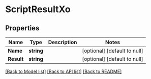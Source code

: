 # ScriptResultXo

## Properties
Name | Type | Description | Notes
------------ | ------------- | ------------- | -------------
**Name** | **string** |  | [optional] [default to null]
**Result** | **string** |  | [optional] [default to null]

[[Back to Model list]](../README.md#documentation-for-models) [[Back to API list]](../README.md#documentation-for-api-endpoints) [[Back to README]](../README.md)


